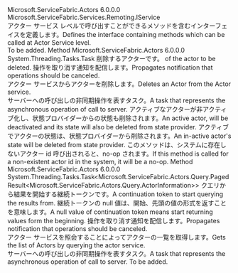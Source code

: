 <Type Name="IActorService" FullName="Microsoft.ServiceFabric.Actors.IActorService">
  <TypeSignature Language="C#" Value="public interface IActorService : Microsoft.ServiceFabric.Services.Remoting.IService" />
  <TypeSignature Language="ILAsm" Value=".class public interface auto ansi abstract IActorService implements class Microsoft.ServiceFabric.Services.Remoting.IService" />
  <TypeSignature Language="DocId" Value="T:Microsoft.ServiceFabric.Actors.IActorService" />
  <TypeSignature Language="VB.NET" Value="Public Interface IActorService&#xA;Implements IService" />
  <TypeSignature Language="F#" Value="type IActorService = interface&#xA;    interface IService" />
  <AssemblyInfo>
    <AssemblyName>Microsoft.ServiceFabric.Actors</AssemblyName>
    <AssemblyVersion>6.0.0.0</AssemblyVersion>
  </AssemblyInfo>
  <Interfaces>
    <Interface>
      <InterfaceName>Microsoft.ServiceFabric.Services.Remoting.IService</InterfaceName>
    </Interface>
  </Interfaces>
  <Docs>
    <summary>
            <span data-ttu-id="f0add-101">アクター サービス レベルで呼び出すことができるメソッドを含むインターフェイスを定義します。</span><span class="sxs-lookup"><span data-stu-id="f0add-101">Defines the interface containing methods which can be called at Actor Service level.</span></span>
            </summary>
    <remarks>To be added.</remarks>
  </Docs>
  <Members>
    <Member MemberName="DeleteActorAsync">
      <MemberSignature Language="C#" Value="public System.Threading.Tasks.Task DeleteActorAsync (Microsoft.ServiceFabric.Actors.ActorId actorId, System.Threading.CancellationToken cancellationToken);" />
      <MemberSignature Language="ILAsm" Value=".method public hidebysig newslot virtual instance class System.Threading.Tasks.Task DeleteActorAsync(class Microsoft.ServiceFabric.Actors.ActorId actorId, valuetype System.Threading.CancellationToken cancellationToken) cil managed" />
      <MemberSignature Language="DocId" Value="M:Microsoft.ServiceFabric.Actors.IActorService.DeleteActorAsync(Microsoft.ServiceFabric.Actors.ActorId,System.Threading.CancellationToken)" />
      <MemberSignature Language="F#" Value="abstract member DeleteActorAsync : Microsoft.ServiceFabric.Actors.ActorId * System.Threading.CancellationToken -&gt; System.Threading.Tasks.Task" Usage="iActorService.DeleteActorAsync (actorId, cancellationToken)" />
      <MemberType>Method</MemberType>
      <AssemblyInfo>
        <AssemblyName>Microsoft.ServiceFabric.Actors</AssemblyName>
        <AssemblyVersion>6.0.0.0</AssemblyVersion>
      </AssemblyInfo>
      <ReturnValue>
        <ReturnType>System.Threading.Tasks.Task</ReturnType>
      </ReturnValue>
      <Parameters>
        <Parameter Name="actorId" Type="Microsoft.ServiceFabric.Actors.ActorId" />
        <Parameter Name="cancellationToken" Type="System.Threading.CancellationToken" />
      </Parameters>
      <Docs>
        <param name="actorId">
          <span data-ttu-id="f0add-102"><see cref="T:Microsoft.ServiceFabric.Actors.ActorId" />削除するアクターです。</span><span class="sxs-lookup"><span data-stu-id="f0add-102"><see cref="T:Microsoft.ServiceFabric.Actors.ActorId" /> of the actor to be deleted.</span></span></param>
        <param name="cancellationToken"><span data-ttu-id="f0add-103">操作を取り消す通知を配信します。</span><span class="sxs-lookup"><span data-stu-id="f0add-103">Propagates notification that operations should be canceled.</span></span></param>
        <summary>
            <span data-ttu-id="f0add-104">アクター サービスからアクターを削除します。</span><span class="sxs-lookup"><span data-stu-id="f0add-104">Deletes an Actor from the Actor service.</span></span>
            </summary>
        <returns><span data-ttu-id="f0add-105">サーバーへの呼び出しの非同期操作を表すタスク。</span><span class="sxs-lookup"><span data-stu-id="f0add-105">A task that represents the asynchronous operation of call to server.</span></span></returns>
        <remarks>
          <para><span data-ttu-id="f0add-106">アクティブなアクターが非アクティブ化し、状態プロバイダーからの状態も削除されます。</span><span class="sxs-lookup"><span data-stu-id="f0add-106">An active actor, will be deactivated and its state will also be deleted from state provider.</span></span></para>
          <para><span data-ttu-id="f0add-107">アクティブでアクターの状態は、状態プロバイダーから削除されます。</span><span class="sxs-lookup"><span data-stu-id="f0add-107">An in-active actor's state will be deleted from state provider.</span></span></para>
          <para><span data-ttu-id="f0add-108">このメソッドは、システムに存在しないアクター id 呼び出されると、no-op されます。</span><span class="sxs-lookup"><span data-stu-id="f0add-108">If this method is called for a non-existent actor id in the system, it will be a no-op.</span></span></para>
        </remarks>
      </Docs>
    </Member>
    <Member MemberName="GetActorsAsync">
      <MemberSignature Language="C#" Value="public System.Threading.Tasks.Task&lt;Microsoft.ServiceFabric.Actors.Query.PagedResult&lt;Microsoft.ServiceFabric.Actors.Query.ActorInformation&gt;&gt; GetActorsAsync (Microsoft.ServiceFabric.Actors.Query.ContinuationToken continuationToken, System.Threading.CancellationToken cancellationToken);" />
      <MemberSignature Language="ILAsm" Value=".method public hidebysig newslot virtual instance class System.Threading.Tasks.Task`1&lt;class Microsoft.ServiceFabric.Actors.Query.PagedResult`1&lt;class Microsoft.ServiceFabric.Actors.Query.ActorInformation&gt;&gt; GetActorsAsync(class Microsoft.ServiceFabric.Actors.Query.ContinuationToken continuationToken, valuetype System.Threading.CancellationToken cancellationToken) cil managed" />
      <MemberSignature Language="DocId" Value="M:Microsoft.ServiceFabric.Actors.IActorService.GetActorsAsync(Microsoft.ServiceFabric.Actors.Query.ContinuationToken,System.Threading.CancellationToken)" />
      <MemberSignature Language="F#" Value="abstract member GetActorsAsync : Microsoft.ServiceFabric.Actors.Query.ContinuationToken * System.Threading.CancellationToken -&gt; System.Threading.Tasks.Task&lt;Microsoft.ServiceFabric.Actors.Query.PagedResult&lt;Microsoft.ServiceFabric.Actors.Query.ActorInformation&gt;&gt;" Usage="iActorService.GetActorsAsync (continuationToken, cancellationToken)" />
      <MemberType>Method</MemberType>
      <AssemblyInfo>
        <AssemblyName>Microsoft.ServiceFabric.Actors</AssemblyName>
        <AssemblyVersion>6.0.0.0</AssemblyVersion>
      </AssemblyInfo>
      <ReturnValue>
        <ReturnType>System.Threading.Tasks.Task&lt;Microsoft.ServiceFabric.Actors.Query.PagedResult&lt;Microsoft.ServiceFabric.Actors.Query.ActorInformation&gt;&gt;</ReturnType>
      </ReturnValue>
      <Parameters>
        <Parameter Name="continuationToken" Type="Microsoft.ServiceFabric.Actors.Query.ContinuationToken" />
        <Parameter Name="cancellationToken" Type="System.Threading.CancellationToken" />
      </Parameters>
      <Docs>
        <param name="continuationToken"><span data-ttu-id="f0add-109">クエリから結果を開始する継続トークンです。</span><span class="sxs-lookup"><span data-stu-id="f0add-109">A continuation token to start querying the results from.</span></span>
            <span data-ttu-id="f0add-110">継続トークンの null 値は、開始、先頭の値の形式を返すことを意味します。</span><span class="sxs-lookup"><span data-stu-id="f0add-110">A null value of continuation token means start returning values form the beginning.</span></span></param>
        <param name="cancellationToken"><span data-ttu-id="f0add-111">操作を取り消す通知を配信します。</span><span class="sxs-lookup"><span data-stu-id="f0add-111">Propagates notification that operations should be canceled.</span></span></param>
        <summary>
            <span data-ttu-id="f0add-112">アクター サービスを照会することによってアクターの一覧を取得します。</span><span class="sxs-lookup"><span data-stu-id="f0add-112">Gets the list of Actors by querying the actor service.</span></span>
            </summary>
        <returns><span data-ttu-id="f0add-113">サーバーへの呼び出しの非同期操作を表すタスク。</span><span class="sxs-lookup"><span data-stu-id="f0add-113">A task that represents the asynchronous operation of call to server.</span></span></returns>
        <remarks>To be added.</remarks>
      </Docs>
    </Member>
  </Members>
</Type>